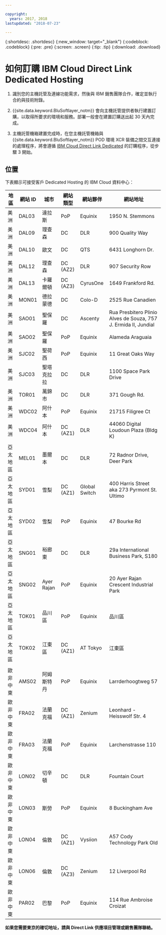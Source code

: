 ```yaml
---

copyright:
  years: 2017, 2018
lastupdated: "2018-07-23"

---
```


{:shortdesc: .shortdesc}
{:new_window: target="_blank"}
{:codeblock: .codeblock}
{:pre: .pre}
{:screen: .screen}
{:tip: .tip}
{:download: .download}

# 如何訂購 IBM Cloud Direct Link Dedicated Hosting

1. 識別您的主機託管及連線功能需求，然後與 IBM 銷售團隊合作，確定並執行合約與技術附錄。
2. {{site.data.keyword.BluSoftlayer_notm}} 會向主機託管提供者執行建置訂購，以取得所要求的環境和服務。部署一般會在建置訂購送出起 30 天內完成。

3. 主機託管機箱建置完成時，在您主機託管機箱與 {{site.data.keyword.BluSoftlayer_notm}} POD 環境 XCR 裝備之間交互連接的處理程序，將會遵循 [IBM Cloud Direct Link Dedicated](order-nsp.html#how-to-order-ibm-cloud-direct-link-dedicated) 的訂購程序，從步驟 3 開始。

## 位置

下表顯示可接受客戶 Dedicated Hosting 的 IBM Cloud 資料中心：

|地區| 網站 ID | 城市 | 網站類型 | 網站夥伴 | 網站地址 |
|-------|-------|-------|-------|-------|-------|
|美洲| DAL03 |達拉斯|	PoP |	 Equinix|	1950 N. Stemmons |
|美洲| DAL09 |理查森| DC | DLR | 900 Quality Way |
|美洲| DAL10 |歐文| DC | QTS | 6431 Longhorn Dr. |
|美洲| DAL12 |理查森|	DC (AZ2) | DLR | 907 Security Row |
|美洲| DAL13 |卡羅爾頓| DC (AZ3) | CyrusOne | 1649 Frankford Rd. |
|美洲| MON01 |德拉蒙德| DC | Colo-D  | 2525 Rue Canadien |
|美洲| SAO01 |聖保羅| DC | Ascenty | Rua Presbitero Plinio Alves de Souza, 757 J. Ermida II, Jundial|
|美洲| SAO02 |聖保羅| PoP | Equinix | Alameda Araguaia |
|美洲| SJC02 |聖荷西|	PoP |	 Equinix|	11 Great Oaks Way |
|美洲| SJC03 |聖塔克拉拉|  DC | DLR | 1100 Space Park Drive |
|美洲| TOR01 |萬錦市| DC | DLR | 371 Gough Rd. |
|美洲| WDC02 |阿什本| PoP | Equinix | 21715 Filigree Ct |
|美洲| WDC04 |阿什本| DC (AZ1) | DLR | 44060 Digital Loudoun Plaza (Bldg K) |
|  |  |  |  |  |  |
|亞太地區| MEL01 |墨爾本|  DC |  DLR |  72 Radnor Drive, Deer Park |
|亞太地區|  SYD01 |雪梨| DC (AZ1) | Global Switch  |  400 Harris Street aka 273 Pyrmont St. Ultimo |
|亞太地區|	 SYD02 |	 雪梨|	PoP |	 Equinix|	47 Bourke Rd |
|亞太地區|  SNG01 |裕廊東|  DC | DLR |  29a International Business Park, S180 |
|亞太地區| SNG02 |	Ayer Rajan	| PoP |	 Equinix|	20 Ayer Rajan Crescent Industrial Park |
|亞太地區| TOK01 |	品川區| PoP | Equinix |	品川區|
|亞太地區| TOK02  |江東區| DC (AZ1) | AT Tokyo  |江東區|
|  |  |  |  |  |  |
|歐非中東| AMS02 |	阿姆斯特丹|	PoP |	 Equinix|	Larrderhoogtweg 57 |
|歐非中東| FRA02  |法蘭克福|  DC (AZ1) | Zenium   | Leonhard - Heisswolf Str. 4 |
|歐非中東| FRA03 |	法蘭克福|	PoP |	 Equinix|	Larchenstrasse 110 |
|歐非中東| LON02  |切辛頓| DC  | DLR  |  Fountain Court |
|歐非中東| LON03 | 斯勞|	PoP |	 Equinix|	8 Buckingham Ave |
|歐非中東| LON04 |倫敦|  DC (AZ1) |  Vysiion |  A57 Cody Technology Park Old |
|歐非中東| LON06 |倫敦|	 DC (AZ3) |	 Zenium   |	12 Liverpool Rd |
|歐非中東| PAR02 |巴黎| PoP | Equinix |	114 Rue Ambroise Croizat |



**如果您需要東京的確切地址，請與 Direct Link 供應項目管理或銷售團隊聯絡。**
